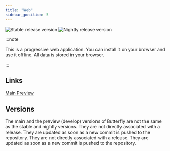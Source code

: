 ```yaml
---
title: "Web"
sidebar_position: 5
---
```


![Stable release version](https://img.shields.io/badge/dynamic/yaml?color=c4840d&label=Stable&query=%24.version&url=https%3A%2F%2Fraw.githubusercontent.com%2FLinwoodDev%2Fbutterfly%2Fstable%2Fapp%2Fpubspec.yaml&style=for-the-badge) ![Nightly release version](https://img.shields.io/badge/dynamic/yaml?color=f7d28c&label=Nightly&query=%24.version&url=https%3A%2F%2Fraw.githubusercontent.com%2FLinwoodDev%2Fbutterfly%2Fnightly%2Fapp%2Fpubspec.yaml&style=for-the-badge)

:::note

This is a progressive web application. You can install it on your browser and use it offline. All data is stored in your browser.

:::


## Links

<div className="row margin-bottom--lg padding--sm">
<a className="button button--outline button--info button--lg margin--sm" href="https://butterfly.linwood.dev">
  Main
</a>
<a className="button button--outline button--danger button--lg margin--sm" href="https://preview.butterfly.linwood.dev">
  Preview
</a>
</div>

## Versions

The main and the preview (develop) versions of Butterfly are not the same as the stable and nightly versions. They are not directly associated with a release. They are updated as soon as a new commit is pushed to the repository. They are not directly associated with a release. They are updated as soon as a new commit is pushed to the repository.
